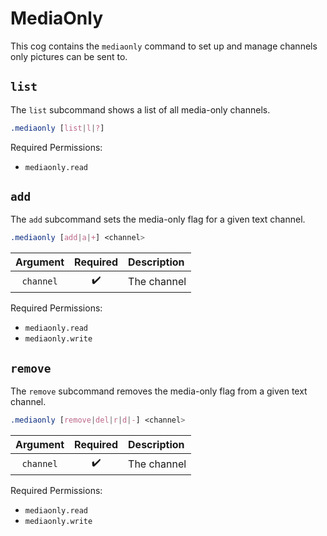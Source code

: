 # MediaOnly

This cog contains the `mediaonly` command to set up and manage channels only pictures can be sent to.


## `list`

The `list` subcommand shows a list of all media-only channels.

```css
.mediaonly [list|l|?]
```

Required Permissions:

- `mediaonly.read`


## `add`

The `add` subcommand sets the media-only flag for a given text channel.

```css
.mediaonly [add|a|+] <channel>
```

|Argument|Required|Description|
|:------:|:------:|:----------|
|`channel`|:heavy_check_mark:|The channel|

Required Permissions:

- `mediaonly.read`
- `mediaonly.write`


## `remove`

The `remove` subcommand removes the media-only flag from a given text channel.

```css
.mediaonly [remove|del|r|d|-] <channel>
```

|Argument|Required|Description|
|:------:|:------:|:----------|
|`channel`|:heavy_check_mark:|The channel|

Required Permissions:

- `mediaonly.read`
- `mediaonly.write`
